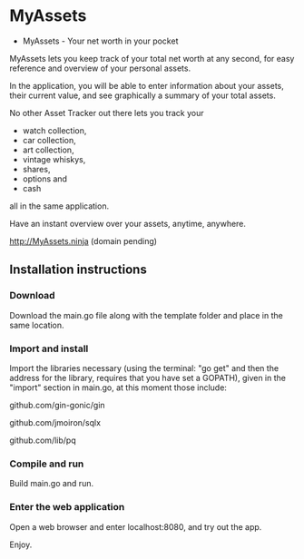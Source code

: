 # MyAssets
* MyAssets - Your net worth in your pocket

MyAssets lets you keep track of your total net worth at any second, for easy reference and overview of your personal assets. 

In the application, you will be able to enter information about your assets, their current value, and see graphically a summary of your total assets.

No other Asset Tracker out there lets you track your 
* watch collection, 
* car collection, 
* art collection, 
* vintage whiskys, 
* shares, 
* options and 
* cash 

all in the same application. 

Have an instant overview over your assets, anytime, anywhere.

http://MyAssets.ninja (domain pending)

## Installation instructions
### Download
Download the main.go file along with the template folder and place in the same location.
### Import and install
Import the libraries necessary (using the terminal: "go get" and then the address for the library, requires that you have set a GOPATH), given in the "import" section in main.go, at this moment those include:

github.com/gin-gonic/gin

github.com/jmoiron/sqlx

github.com/lib/pq

### Compile and run
Build main.go and run.
### Enter the web application
Open a web browser and enter localhost:8080, and try out the app.

Enjoy.
